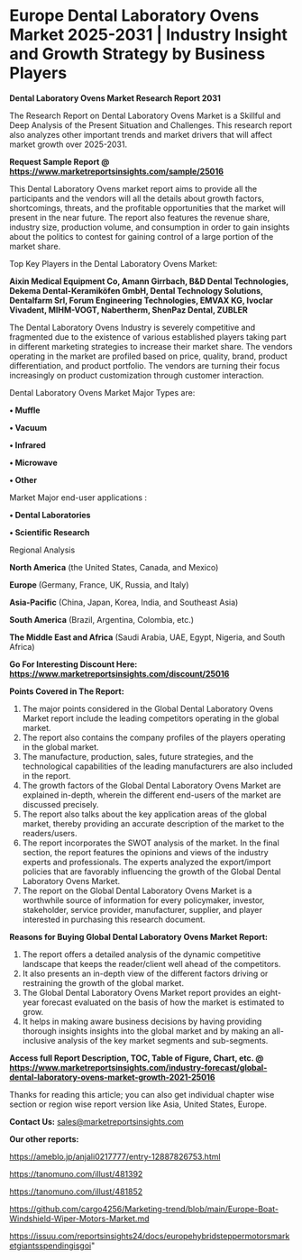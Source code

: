 # Europe Dental Laboratory Ovens Market 2025-2031 | Industry Insight and Growth Strategy by Business Players

<strong>Dental Laboratory Ovens Market Research Report 2031</strong>

The Research Report on Dental Laboratory Ovens Market is a Skillful and Deep Analysis of the Present Situation and Challenges. This research report also analyzes other important trends and market drivers that will affect market growth over 2025-2031.

<strong>Request Sample Report @ <a href=https://www.marketreportsinsights.com/sample/25016>https://www.marketreportsinsights.com/sample/25016</a></strong>

This Dental Laboratory Ovens market report aims to provide all the participants and the vendors will all the details about growth factors, shortcomings, threats, and the profitable opportunities that the market will present in the near future. The report also features the revenue share, industry size, production volume, and consumption in order to gain insights about the politics to contest for gaining control of a large portion of the market share.

Top Key Players in the Dental Laboratory Ovens Market:

<strong>Aixin Medical Equipment Co, Amann Girrbach, B&D Dental Technologies, Dekema Dental-Keramiköfen GmbH, Dental Technology Solutions, Dentalfarm Srl, Forum Engineering Technologies, EMVAX KG, Ivoclar Vivadent, MIHM-VOGT, Nabertherm, ShenPaz Dental, ZUBLER</strong>

The Dental Laboratory Ovens Industry is severely competitive and fragmented due to the existence of various established players taking part in different marketing strategies to increase their market share. The vendors operating in the market are profiled based on price, quality, brand, product differentiation, and product portfolio. The vendors are turning their focus increasingly on product customization through customer interaction.

Dental Laboratory Ovens Market Major Types are:

<strong>• Muffle

• Vacuum

• Infrared

• Microwave

• Other</strong>

Market Major end-user applications :

<strong>• Dental Laboratories

• Scientific Research</strong>

Regional Analysis

</u><strong><b>North America</b></strong> (the United States, Canada, and Mexico)

<strong><b>Europe </b></strong>(Germany, France, UK, Russia, and Italy)

<strong><b>Asia-Pacific</b></strong> (China, Japan, Korea, India, and Southeast Asia)

<strong><b>South America</b></strong> (Brazil, Argentina, Colombia, etc.)

<strong><b>The Middle East and Africa</b></strong> (Saudi Arabia, UAE, Egypt, Nigeria, and South Africa)

<strong>Go For Interesting Discount Here: <a href=https://www.marketreportsinsights.com/discount/25016>https://www.marketreportsinsights.com/discount/25016</a></strong>

<strong>Points Covered in The Report:</strong>
<ol>
  <li>The major points considered in the Global Dental Laboratory Ovens Market report include the leading competitors operating in the global market.</li>
  <li>The report also contains the company profiles of the players operating in the global market.</li>
  <li>The manufacture, production, sales, future strategies, and the technological capabilities of the leading manufacturers are also included in the report.</li>
  <li>The growth factors of the Global Dental Laboratory Ovens Market are explained in-depth, wherein the different end-users of the market are discussed precisely.</li>
  <li>The report also talks about the key application areas of the global market, thereby providing an accurate description of the market to the readers/users.</li>
  <li>The report incorporates the SWOT analysis of the market. In the final section, the report features the opinions and views of the industry experts and professionals. The experts analyzed the export/import policies that are favorably influencing the growth of the Global Dental Laboratory Ovens Market.</li>
  <li>The report on the Global Dental Laboratory Ovens Market is a worthwhile source of information for every policymaker, investor, stakeholder, service provider, manufacturer, supplier, and player interested in purchasing this research document.</li>
</ol>
<strong>Reasons for Buying Global Dental Laboratory Ovens Market Report:</strong>

<ol>
  <li>The report offers a detailed analysis of the dynamic competitive landscape that keeps the reader/client well ahead of the competitors.</li>
  <li>It also presents an in-depth view of the different factors driving or restraining the growth of the global market.</li>
  <li>The Global Dental Laboratory Ovens Market report provides an eight-year forecast evaluated on the basis of how the market is estimated to grow.</li>
  <li>It helps in making aware business decisions by having providing thorough insights insights into the global market and by making an all-inclusive analysis of the key market segments and sub-segments.</li>
</ol>
<strong>Access full Report Description, TOC, Table of Figure, Chart, etc. @ <a href=https://www.marketreportsinsights.com/industry-forecast/global-dental-laboratory-ovens-market-growth-2021-25016>https://www.marketreportsinsights.com/industry-forecast/global-dental-laboratory-ovens-market-growth-2021-25016</a></strong>


Thanks for reading this article; you can also get individual chapter wise section or region wise report version like Asia, United States, Europe.

<strong>Contact Us:</strong>
sales@marketreportsinsights.com

<strong>Our other reports:</strong>

<a href=https://ameblo.jp/anjali0217777/entry-12887826753.html>https://ameblo.jp/anjali0217777/entry-12887826753.html</a>

<a href=https://tanomuno.com/illust/481392>https://tanomuno.com/illust/481392</a>

<a href=https://tanomuno.com/illust/481852>https://tanomuno.com/illust/481852</a>

<a href=https://github.com/cargo4256/Marketing-trend/blob/main/Europe-Boat-Windshield-Wiper-Motors-Market.md>https://github.com/cargo4256/Marketing-trend/blob/main/Europe-Boat-Windshield-Wiper-Motors-Market.md</a>

<a href=https://issuu.com/reportsinsights24/docs/europehybridsteppermotorsmarketgiantsspendingisgoi>https://issuu.com/reportsinsights24/docs/europehybridsteppermotorsmarketgiantsspendingisgoi</a>"
